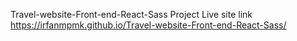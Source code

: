 Travel-website-Front-end-React-Sass Project
Live site link https://irfanmpmk.github.io/Travel-website-Front-end-React-Sass/
